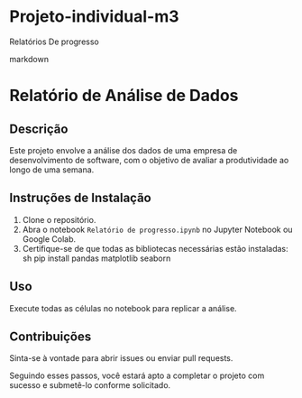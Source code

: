 # Projeto-individual-m3
Relatórios De progresso

markdown
# Relatório de Análise de Dados

## Descrição
Este projeto envolve a análise dos dados de uma empresa de desenvolvimento de software, com o objetivo de avaliar a produtividade ao longo de uma semana.

## Instruções de Instalação
1. Clone o repositório.
2. Abra o notebook `Relatório de progresso.ipynb` no Jupyter Notebook ou Google Colab.
3. Certifique-se de que todas as bibliotecas necessárias estão instaladas:
   sh
   pip install pandas matplotlib seaborn
   

## Uso
Execute todas as células no notebook para replicar a análise.

## Contribuições
Sinta-se à vontade para abrir issues ou enviar pull requests.


Seguindo esses passos, você estará apto a completar o projeto com sucesso e submetê-lo conforme solicitado.
